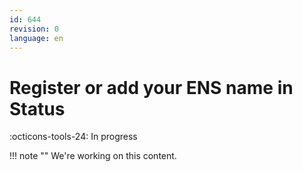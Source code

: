```yaml
---
id: 644
revision: 0
language: en
---
```


# Register or add your ENS name in Status

:octicons-tools-24: In progress

!!! note ""
We're working on this content.
